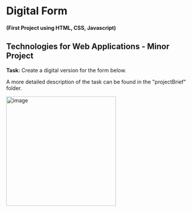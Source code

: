 # Digital Form <h4>(First Project using HTML, CSS, Javascript)</h4> 

<h2>Technologies for Web Applications - Minor Project</h2>

<strong>Task:</strong> Create a digital version for the form below. 

A more detailed description of the task can be found in the "projectBrief" folder.

<img width="294" alt="image" src="https://user-images.githubusercontent.com/103421610/201447139-4d72fd60-068c-4cf3-9ecc-5e6260d3dc8c.png">


